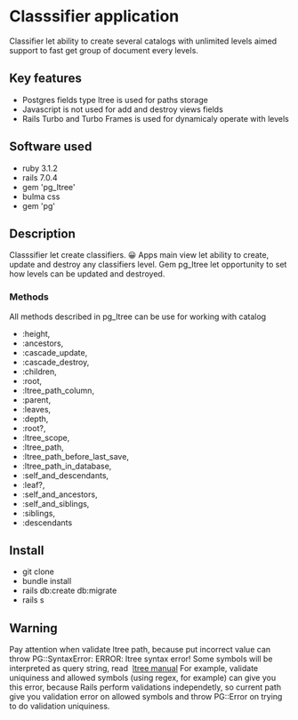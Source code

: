 # Classsifier application

Classifier let ability to create several catalogs with unlimited levels
aimed support to fast get group of document every levels.

## Key features

- Postgres fields type ltree is used for paths storage
- Javascript is not used for add and destroy views fields
- Rails Turbo and Turbo Frames is used for dynamicaly operate with
  levels

## Software used

- ruby 3.1.2
- rails 7.0.4
- gem 'pg_ltree'
- bulma css
- gem 'pg'

## Description

Classsifier let create classifiers. 😀 Apps main view let ability to
create, update and destroy any classifiers level. Gem pg_ltree let
opportunity to set how levels can be updated and destroyed.

### Methods

All methods described in pg_ltree can be use for working with catalog

- :height,
- :ancestors,
- :cascade_update,
- :cascade_destroy,
- :children,
- :root,
- :ltree_path_column,
- :parent,
- :leaves,
- :depth,
- :root?,
- :ltree_scope,
- :ltree_path,
- :ltree_path_before_last_save,
- :ltree_path_in_database,
- :self_and_descendants,
- :leaf?,
- :self_and_ancestors,
- :self_and_siblings,
- :siblings,
- :descendants

## Install

- git clone
- bundle install
- rails db:create db:migrate
- rails s

## Warning

Pay attention when validate ltree path, because put incorrect value can throw PG::SyntaxError: ERROR:  ltree syntax error!
Some symbols will be interpreted as query string, read  [ltree manual](https://www.postgresql.org/docs/current/ltree.html#id-1.11.7.32.6)
For example, validate uniquiness and allowed symbols (using regex, for example) can give you this error, because Rails perform validations independetly, so current path give you validation error  on allowed symbols and throw PG::Error on trying to do validation uniquiness.
